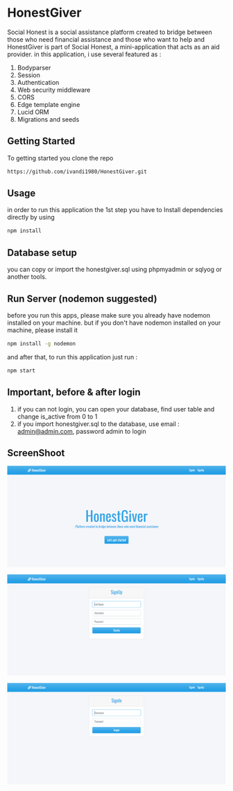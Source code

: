 # HonestGiver

Social Honest is a social assistance platform created to bridge between those who need financial assistance and those who want to help and HonestGiver is part of Social Honest, a mini-application that acts as an aid provider.
in this application, i use several featured as :

1. Bodyparser
2. Session
3. Authentication
4. Web security middleware
5. CORS
6. Edge template engine
7. Lucid ORM
8. Migrations and seeds

## Getting Started
To getting started you clone the repo

```bash
https://github.com/ivandi1980/HonestGiver.git
```

## Usage
in order to run this application the 1st step you have to Install dependencies directly by using

```bash
npm install
```

## Database setup 
you can copy or import the honestgiver.sql using phpmyadmin or sqlyog or another tools.

## Run Server (nodemon suggested)
before you run this apps, please make sure you already have nodemon installed on your machine.
but if you don't have nodemon installed on your machine, please install it

```bash
npm install -g nodemon
```

and after that, to run this application just run :

```bash
npm start
```

## Important, before & after login
1. if you can not login, you can open your database, find user table and change is_active from 0 to 1
2. if you import honestgiver.sql to the database, use email : admin@admin.com, password admin to login

## ScreenShoot
![Dashboard](docs/index.png "This is the dashboard")

![Formregister](docs/form_register.png "This is the login register")

![Form login](docs/form_login.png "This is the login login")
